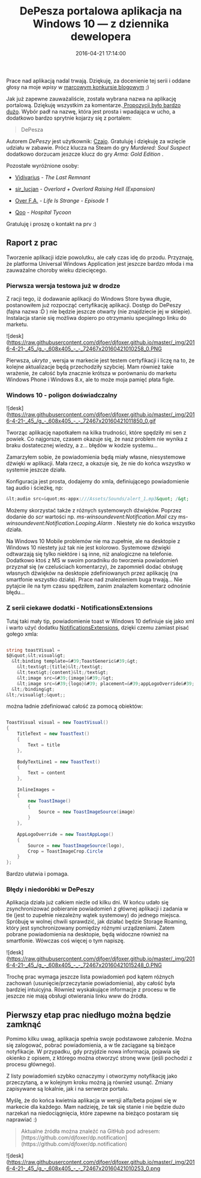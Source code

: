 ﻿---
layout:     post
title:      DePesza portalowa aplikacja na Windows 10 — z dziennika dewelopera
date:       2016-04-21 17:14:00
summary:    Prace nad aplikacją nadal trwają. Dziękuję, za docenienie tej serii i oddane głosy na moje wpisy w marcowym konkursie blogowym ;)Jak już zapewne zauważaliście, została wybrana nazwa na aplikację portalową. Dziękuję wszystkim za komentarze. Propozycji było bardzo dużo. Wybór padł na nazwę, która jest...
categories: windows programowanie urządzenia mobilne
---



Prace nad aplikacją nadal trwają. Dziękuję, za docenienie tej serii i oddane głosy na moje  *wpisy*  w [marcowym konkursie blogowym](http://www.dobreprogramy.pl/Cebula/Nagradzamy-najlepszych-blogerow-marca-2016,72349.html) ;)

Jak już zapewne zauważaliście, została wybrana nazwa na aplikację portalową. Dziękuję wszystkim za komentarze.[ Propozycji było bardzo dużo](http://www.dobreprogramy.pl/djfoxer/Konkurs-na-nazwe-aplikacji-dobreprogramy.pl-a-takze-niesforny-Visual-Studio,72207.html). Wybór padł na nazwę, która jest prosta i wpadająca w ucho, a dodatkowo bardzo sprytnie kojarzy się z portalem:  
<blockquote>
<p>DePesza </p>
</blockquote>

Autorem  *DePeszy*  jest użytkownik: [Czajo](http://www.dobreprogramy.pl/Czajo). 
Gratuluję i dziękuję za wzięcie udziału w zabawie. Prócz klucza na Steam do gry  *Murdered: Soul Suspect*  dodatkowo dorzucam jeszcze klucz do gry  *Arma: Gold Edition* . 

Pozostałe wyróżnione osoby:


  * [Vidivarius](http://www.dobreprogramy.pl/258340,Vidivarius,Uzytkownik.html) -  *The Last Remnant* 


  * [sir_lucjan](http://www.dobreprogramy.pl/sir_lucjan) -  *Overlord + Overlord Raising Hell (Expansion)* 


  * [Over F.A.](http://www.dobreprogramy.pl/418183,Over-FA,Uzytkownik.html) -  *Life Is Strange - Episode 1* 


  * [Qoo](http://www.dobreprogramy.pl/178054,Qoo,Uzytkownik.html)  -  *Hospital Tycoon* 




Gratuluję i proszę o kontakt na prv :)



## Raport z prac


Tworzenie aplikacji idzie powolutku, ale cały czas idę do przodu. Przyznaję, że platforma Universal Windows Application jest jeszcze bardzo młoda i ma zauważalne choroby wieku dziecięcego.



### Pierwsza wersja testowa już w drodze


Z racji tego, iż dodawanie aplikacji do Windows Store bywa długie, postanowiłem już rozpocząć certyfikację aplikacji. Dostęp do DePeszy (fajna nazwa :D ) nie będzie jeszcze otwarty (nie znajdziecie jej w sklepie). Instalacja stanie się możliwa dopiero po otrzymaniu specjalnego linku do marketu. 



![desk](https://raw.githubusercontent.com/djfoer/djfoxer.github.io/master/_img/2016-4-21-_45_/g_-_608x405_-_-_72467x20160421010258_0.PNG



Pierwsza,  *ukryta* , wersja w markecie jest  testem certyfikacji i liczę na to, że kolejne aktualizacje będą przechodziły szybciej. Mam również takie wrażenie, że całość była znacznie krótsza w porównaniu do marketu Windows Phone i Windows 8.x, ale to może moja pamięć płata figle.



### Windows 10 - poligon doświadczalny





![desk](https://raw.githubusercontent.com/djfoer/djfoxer.github.io/master/_img/2016-4-21-_45_/g_-_608x405_-_-_72467x20160421011850_0.gif



Tworząc aplikację napotkałem na kilka trudności, które spędziły mi sen z powiek. Co najgorsze, czasem okazuje się, że nasz problem nie wynika z braku dostatecznej wiedzy, a z... błędów w kodzie systemu...

Zamarzyłem sobie, że powiadomienia będą miały własne, niesystemowe dźwięki w aplikacji. Mała rzecz, a okazuje się, że nie do końca wszystko w systemie jeszcze działa. 

Konfiguracja jest prosta, dodajemy do xmla, definiującego powiadomienie tag audio i ścieżkę, np:


```csharp
&lt;audio src=&quot;ms-appx:///Assets/Sounds/alert_1.mp3&quot; /&gt;
```


Możemy skorzystać także z różnych systemowych dźwięków. Poprzez dodanie do  *scr*  wartości np.  *ms-winsoundevent:Notification.Mail*  czy ms- *winsoundevent:Notification.Looping.Alarm* . Niestety nie do końca wszystko działa.

Na Windows 10 Mobile problemów nie ma zupełnie, ale na desktopie z Windows 10 niestety już tak nie jest kolorowo. Systemowe dźwięki odtwarzają się tylko niektóre i są inne, niż analogiczne na telefonie. Dodatkowo ktoś z MS w swoim poradniku do tworzenia powiadomień przyznał się (w czeluściach komentarzy), że zapomnieli dodać obsługę  własnych dźwięków na desktopie zdefiniowanych przez aplikację (na smartfonie wszystko działa). Prace nad znalezieniem buga trwają... Nie pytajcie ile na tym czasu spędziłem, zanim znalazłem komentarz odnośnie błędu...



### Z serii ciekawe dodatki - NotificationsExtensions



Tutaj taki mały tip, powiadomienie toast w Windows 10 definiuje się jako xml i warto użyć dodatku [NotificationsExtensions](https://github.com/WindowsNotifications/NotificationsExtensions), dzięki czemu zamiast pisać gołego xmla:


```csharp

string toastVisual =
$@&quot;&lt;visual&gt;
  &lt;binding template=&#39;ToastGeneric&#39;&gt;
    &lt;text&gt;{title}&lt;/text&gt;
    &lt;text&gt;{content}&lt;/text&gt;
    &lt;image src=&#39;{image}&#39;/&gt;
    &lt;image src=&#39;{logo}&#39; placement=&#39;appLogoOverride&#39; hint-crop=&#39;circle&#39;/&gt;
  &lt;/binding&gt;
&lt;/visual&gt;&quot;;

```


można ładnie zdefiniować całość za pomocą obiektów:

```csharp

ToastVisual visual = new ToastVisual()
{
    TitleText = new ToastText()
    {
        Text = title
    },
 
    BodyTextLine1 = new ToastText()
    {
        Text = content
    },
 
    InlineImages =
    {
        new ToastImage()
        {
            Source = new ToastImageSource(image)
        }
    },
 
    AppLogoOverride = new ToastAppLogo()
    {
        Source = new ToastImageSource(logo),
        Crop = ToastImageCrop.Circle
    }
};

```


Bardzo ułatwia i pomaga.



### Błędy i niedoróbki w DePeszy


Aplikacja działa już całkiem nieźle od kilku dni. W końcu udało się zsynchronizować pobieranie powiadomień z głównej aplikacji i zadania w tle (jest to zupełnie niezależny wątek systemowy) do jednego miejsca. Spróbuję w wolnej chwili sprawdzić, jak działać będzie Storage Roaming, który jest synchronizowany pomiędzy różnymi urządzeniami. Zatem pobrane powiadomienia na desktopie, będą widoczne również na smartfonie. Wówczas coś więcej o tym napiszę.



![desk](https://raw.githubusercontent.com/djfoer/djfoxer.github.io/master/_img/2016-4-21-_45_/g_-_608x405_-_-_72467x20160421015248_0.PNG



Trochę prac wymaga jeszcze lista powiadomień pod kątem różnych zachowań (usunięcie/przeczytanie powiadomienia), aby całość była bardziej intuicyjna. Również wyskakujące informacje z procesu w tle jeszcze nie mają obsługi otwierania linku www do źródła.



## Pierwszy etap prac niedługo można będzie zamknąć


Pomimo kilku uwag, aplikacja spełnia swoje podstawowe założenie. Można się zalogować, pobrać powiadomienia, a w tle zaciągane są bieżące notyfikacje. W przypadku, gdy przyjdzie nowa informacja, pojawia się okienko z opisem, z którego można otworzyć stronę www (jeśli pochodzi z procesu głównego). 

Z listy powiadomień szybko oznaczymy i otworzymy notyfikację jako przeczytaną, a w kolejnym kroku możną ją również usunąć. Zmiany zapisywane są lokalnie, jak i na serwerze portalu.

Myślę, że do końca kwietnia aplikacja w wersji alfa/beta pojawi się w markecie dla każdego. Mam nadzieję, że tak się stanie i nie będzie dużo narzekań na niedociągnięcia, które zapewne na bieżąco postaram się naprawiać :)



<blockquote>
<p>Aktualne źródła można znaleźć na GitHub pod adresem:
[https://github.com/djfoxer/dp.notification](https://github.com/djfoxer/dp.notification)</p>
</blockquote>


![desk](https://raw.githubusercontent.com/djfoer/djfoxer.github.io/master/_img/2016-4-21-_45_/g_-_608x405_-_-_72467x20160421010253_0.png

